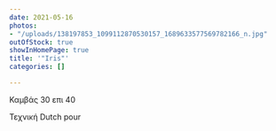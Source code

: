 ```yaml
---
date: 2021-05-16
photos:
- "/uploads/138197853_1099112870530157_1689633577569782166_n.jpg"
outOfStock: true
showInHomePage: true
title: '"Iris"'
categories: []

---
```

Καμβάς 30 επι 40

Τεχνική Dutch pour